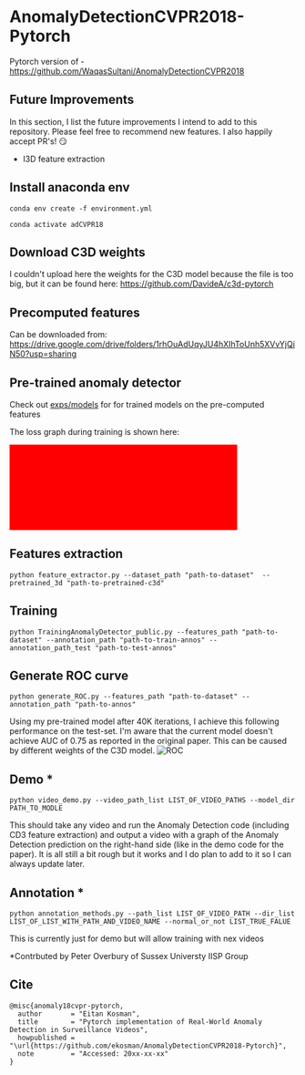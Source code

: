 # AnomalyDetectionCVPR2018-Pytorch
Pytorch version of - https://github.com/WaqasSultani/AnomalyDetectionCVPR2018

## Future Improvements
In this section, I list the future improvements I intend to add to this repository. Please feel free to recommend new features. I also happily accept PR's! :smirk:

* I3D feature extraction

## Install anaconda env
```conda env create -f environment.yml```


```conda activate adCVPR18```

## Download C3D weights
I couldn't upload here the weights for the C3D model because the file is too big, but it can be found here:
https://github.com/DavideA/c3d-pytorch

## Precomputed features
Can be downloaded from:
https://drive.google.com/drive/folders/1rhOuAdUqyJU4hXIhToUnh5XVvYjQiN50?usp=sharing

## Pre-trained anomaly detector
Check out <a href="exps/models">exps/models</a> for for trained models on the pre-computed features

The loss graph during training is shown here:

<svg xmlns=graphs/Train_loss.svg width="400" background-color: blue>
<rect width="100%" height="100%" fill="red"/>
</svg>

## Features extraction
```python feature_extractor.py --dataset_path "path-to-dataset"  --pretrained_3d "path-to-pretrained-c3d"```

## Training
```python TrainingAnomalyDetector_public.py --features_path "path-to-dataset" --annotation_path "path-to-train-annos" --annotation_path_test "path-to-test-annos"```

## Generate ROC curve
```python generate_ROC.py --features_path "path-to-dataset" --annotation_path "path-to-annos"```

Using my pre-trained model after 40K iterations, I achieve this following performance on the test-set. I'm aware that the current model doesn't achieve AUC of 0.75 as reported in the original paper. This can be caused by different weights of the C3D model.
![ROC](graphs/roc_auc.png)

## Demo *
```python video_demo.py --video_path_list LIST_OF_VIDEO_PATHS --model_dir PATH_TO_MODLE```

This should take any video and run the Anomaly Detection code (including CD3 feature extraction) and output a video with a graph of the Anomaly Detection prediction on the right-hand side (like in the demo code for the paper). It is all still a bit rough but it works and I do plan to add to it so I can always update later.

## Annotation *
```python annotation_methods.py --path_list LIST_OF_VIDEO_PATH --dir_list LIST_OF_LIST_WITH_PATH_AND_VIDEO_NAME --normal_or_not LIST_TRUE_FALUE```

This is currently just for demo but will allow training with nex videos

*Contrbuted by Peter Overbury of Sussex Universty IISP Group

## Cite
```
@misc{anomaly18cvpr-pytorch,
  author       = "Eitan Kosman",
  title        = "Pytorch implementation of Real-World Anomaly Detection in Surveillance Videos",
  howpublished = "\url{https://github.com/ekosman/AnomalyDetectionCVPR2018-Pytorch}",
  note         = "Accessed: 20xx-xx-xx"
}
```
